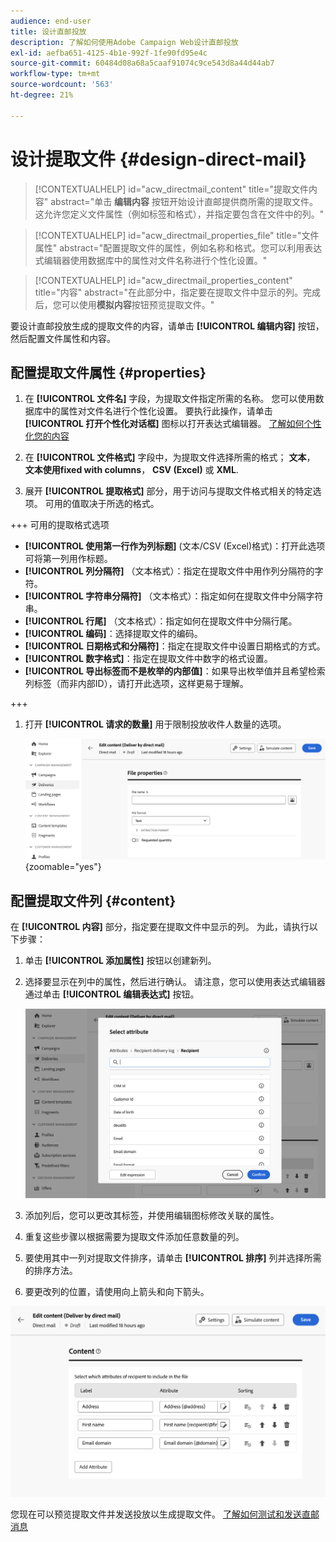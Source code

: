 ```yaml
---
audience: end-user
title: 设计直邮投放
description: 了解如何使用Adobe Campaign Web设计直邮投放
exl-id: aefba651-4125-4b1e-992f-1fe90fd95e4c
source-git-commit: 60484d08a68a5caaf91074c9ce543d8a44d44ab7
workflow-type: tm+mt
source-wordcount: '563'
ht-degree: 21%

---
```


# 设计提取文件 {#design-direct-mail}

>[!CONTEXTUALHELP]
>id="acw_directmail_content"
>title="提取文件内容"
>abstract="单击 **编辑内容** 按钮开始设计直邮提供商所需的提取文件。这允许您定义文件属性（例如标签和格式），并指定要包含在文件中的列。"

>[!CONTEXTUALHELP]
>id="acw_directmail_properties_file"
>title="文件属性"
>abstract="配置提取文件的属性，例如名称和格式。您可以利用表达式编辑器使用数据库中的属性对文件名称进行个性化设置。"

>[!CONTEXTUALHELP]
>id="acw_directmail_properties_content"
>title="内容"
>abstract="在此部分中，指定要在提取文件中显示的列。完成后，您可以使用&#x200B;**模拟内容**&#x200B;按钮预览提取文件。"

要设计直邮投放生成的提取文件的内容，请单击 **[!UICONTROL 编辑内容]** 按钮，然后配置文件属性和内容。

## 配置提取文件属性 {#properties}

1. 在 **[!UICONTROL 文件名]** 字段，为提取文件指定所需的名称。 您可以使用数据库中的属性对文件名进行个性化设置。 要执行此操作，请单击 **[!UICONTROL 打开个性化对话框]** 图标以打开表达式编辑器。 [了解如何个性化您的内容](../personalization/personalize.md)

1. 在 **[!UICONTROL 文件格式]** 字段中，为提取文件选择所需的格式； **文本**， **文本使用fixed with columns**， **CSV (Excel)** 或 **XML**.

1. 展开 **[!UICONTROL 提取格式]** 部分，用于访问与提取文件格式相关的特定选项。 可用的值取决于所选的格式。

+++ 可用的提取格式选项

   * **[!UICONTROL 使用第一行作为列标题]** (文本/CSV (Excel)格式)：打开此选项可将第一列用作标题。
   * **[!UICONTROL 列分隔符]** （文本格式）：指定在提取文件中用作列分隔符的字符。
   * **[!UICONTROL 字符串分隔符]** （文本格式）：指定如何在提取文件中分隔字符串。
   * **[!UICONTROL 行尾]** （文本格式）：指定如何在提取文件中分隔行尾。
   * **[!UICONTROL 编码]**：选择提取文件的编码。
   * **[!UICONTROL 日期格式和分隔符]**：指定在提取文件中设置日期格式的方式。
   * **[!UICONTROL 数字格式]**：指定在提取文件中数字的格式设置。
   * **[!UICONTROL 导出标签而不是枚举的内部值]**：如果导出枚举值并且希望检索列标签（而非内部ID），请打开此选项，这样更易于理解。

+++

1. 打开 **[!UICONTROL 请求的数量]** 用于限制投放收件人数量的选项。

   ![](assets/dm-content-details.png){zoomable="yes"}

## 配置提取文件列 {#content}

在 **[!UICONTROL 内容]** 部分，指定要在提取文件中显示的列。 为此，请执行以下步骤：

1. 单击 **[!UICONTROL 添加属性]** 按钮以创建新列。
1. 选择要显示在列中的属性，然后进行确认。 请注意，您可以使用表达式编辑器通过单击 **[!UICONTROL 编辑表达式]** 按钮。

   ![](assets/dm-add-attribute.png)

1. 添加列后，您可以更改其标签，并使用编辑图标修改关联的属性。
1. 重复这些步骤以根据需要为提取文件添加任意数量的列。
1. 要使用其中一列对提取文件排序，请单击 **[!UICONTROL 排序]** 列并选择所需的排序方法。
1. 要更改列的位置，请使用向上箭头和向下箭头。

![](assets/dm-content-attributes.png)

您现在可以预览提取文件并发送投放以生成提取文件。 [了解如何测试和发送直邮消息](send-direct-mail.md)
